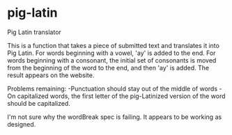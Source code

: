 pig-latin
=========

Pig Latin translator

This is a function that takes a piece of submitted text and translates it into Pig Latin. For words beginning with a vowel, 'ay' is added to the end. For words beginning with a consonant, the initial set of consonants is moved from the beginning of the word to the end, and then 'ay' is added. The result appears on the website.

Problems remaining:
-Punctuation should stay out of the middle of words
-On capitalized words, the first letter of the pig-Latinized version of the word should be capitalized.

I'm not sure why the wordBreak spec is failing. It appears to be working as designed.
